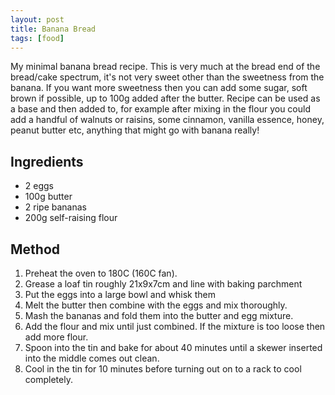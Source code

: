 ```yaml
---
layout: post
title: Banana Bread
tags: [food]
---
```


My minimal banana bread recipe. This is very much at the bread end of the bread/cake spectrum, it's not very sweet other than the sweetness from the banana. If you want more sweetness then you can add some sugar, soft brown if possible, up to 100g added after the butter. Recipe can be used as a base and then added to, for example after mixing in the flour you could add a handful of walnuts or raisins, some cinnamon, vanilla essence, honey, peanut butter etc, anything that might go with banana really!

## Ingredients

- 2 eggs
- 100g butter
- 2 ripe bananas
- 200g self-raising flour

## Method

1. Preheat the oven to 180C (160C fan).
2. Grease a loaf tin roughly 21x9x7cm and line with baking parchment
3. Put the eggs into a large bowl and whisk them
3. Melt the butter then combine with the eggs and mix thoroughly.
4. Mash the bananas and fold them into the butter and egg mixture.
5. Add the flour and mix until just combined. If the mixture is too loose then add more flour.
6. Spoon into the tin and bake for about 40 minutes until a skewer inserted into the middle comes out clean.
7. Cool in the tin for 10 minutes before turning out on to a rack to cool completely.
